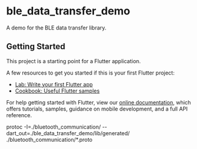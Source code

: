 # ble_data_transfer_demo

A demo for the BLE data transfer library.

## Getting Started

This project is a starting point for a Flutter application.

A few resources to get you started if this is your first Flutter project:

- [Lab: Write your first Flutter app](https://flutter.dev/docs/get-started/codelab)
- [Cookbook: Useful Flutter samples](https://flutter.dev/docs/cookbook)

For help getting started with Flutter, view our
[online documentation](https://flutter.dev/docs), which offers tutorials,
samples, guidance on mobile development, and a full API reference.

protoc -I=./bluetooth_communication/ --dart_out=./ble_data_transfer_demo/lib/generated/ ./bluetooth_communication/*.proto
